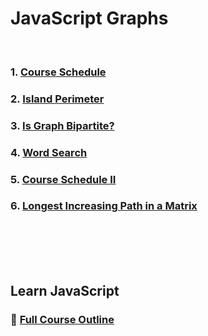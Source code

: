 # JavaScript Graphs
<br/>

### 1. [Course Schedule][CourseSchedule]

### 2. [Island Perimeter][IslandPerimeter]

### 3. [Is Graph Bipartite?][IsGraphBipartite]

### 4. [Word Search][WordSearch]

### 5. [Course Schedule II][CourseScheduleII]

### 6. [Longest Increasing Path in a Matrix][LongestIncreasingPathInAMatrix]

<br/>
<br/>
<br/>
<br/>

## Learn JavaScript
### :open_book: [Full Course Outline][CourseOutline]
<br/>

[CourseSchedule]: https://github.com/Superklok/JavaScriptGraphs/blob/main/JavaScriptCourseSchedule.md
[IslandPerimeter]: https://github.com/Superklok/JavaScriptGraphs/blob/main/JavaScriptIslandPerimeter.md
[IsGraphBipartite]: https://github.com/Superklok/JavaScriptGraphs/blob/main/JavaScriptIsGraphBipartite.md
[WordSearch]: https://github.com/Superklok/JavaScriptGraphs/blob/main/JavaScriptWordSearch.md
[CourseScheduleII]: https://github.com/Superklok/JavaScriptGraphs/blob/main/JavaScriptCourseScheduleII.md
[LongestIncreasingPathInAMatrix]: https://github.com/Superklok/JavaScriptGraphs/blob/main/JavaScriptLongestIncreasingPathInAMatrix.md
[CourseOutline]: https://github.com/Superklok/LearnJavaScript